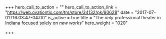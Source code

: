 +++
hero_call_to_action = ""
hero_call_to_action_link = "https://web.ovationtix.com/trs/store/34132/pk/93628"
date = "2017-07-01T16:03:47-04:00"
is_active = true
title = "The *only* professional theater in Indiana focused solely on *new works*"
hero_weight = "020"

+++
